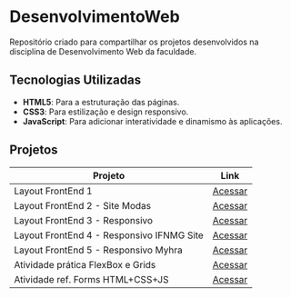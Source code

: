 # DesenvolvimentoWeb  
Repositório criado para compartilhar os projetos desenvolvidos na disciplina de Desenvolvimento Web da faculdade.  

## Tecnologias Utilizadas  
- **HTML5**: Para a estruturação das páginas.  
- **CSS3**: Para estilização e design responsivo.  
- **JavaScript**: Para adicionar interatividade e dinamismo às aplicações.  

## Projetos  
| **Projeto**     | **Link**|  
|------------------|-------------------------|  
| Layout FrontEnd 1 | [Acessar](https://github.com/deisesan/DesenvolvimentoWeb/tree/e155c822743431f2dbada45ccc832af4c102bf41/Layout%20FrontEnd%201) |  
| Layout FrontEnd 2 - Site Modas | [Acessar](https://github.com/deisesan/DesenvolvimentoWeb/tree/e155c822743431f2dbada45ccc832af4c102bf41/Layout%20FrontEnd%202%20-%20Site%20Modas) |  
| Layout FrontEnd 3 - Responsivo | [Acessar](https://github.com/deisesan/DesenvolvimentoWeb/tree/e19e9bf98aad1437e397ee81bc98dd8dff6f6726/Layout%20FrontEnd%203%20-%20Responsivo) |  
| Layout FrontEnd 4 - Responsivo IFNMG Site | [Acessar](https://github.com/deisesan/DesenvolvimentoWeb/tree/e19e9bf98aad1437e397ee81bc98dd8dff6f6726/Layout%20FrontEnd%204%20-%20Responsivo%20IFNMG%20Site) |  
| Layout FrontEnd 5 - Responsivo Myhra | [Acessar](https://github.com/deisesan/DesenvolvimentoWeb/tree/e19e9bf98aad1437e397ee81bc98dd8dff6f6726/Layout%20FrontEnd%205%20-%20Responsivo%20Myhra) |  
| Atividade prática FlexBox e Grids | [Acessar](#) |  
| Atividade ref. Forms HTML+CSS+JS | [Acessar](#) |  
